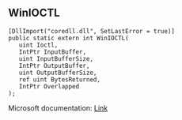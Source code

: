 ## WinIOCTL

```
[DllImport("coredll.dll", SetLastError = true)]
public static extern int WinIOCTL(
   uint Ioctl,
   IntPtr InputBuffer,
   uint InputBufferSize,
   IntPtr OutputBuffer,
   uint OutputBufferSize,
   ref uint BytesReturned,
   IntPtr Overlapped
);
```

Microsoft documentation: [Link](https://learn.microsoft.com/en-us/windows/win32/api/winioctl/)
